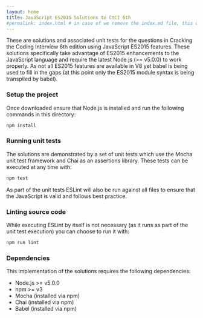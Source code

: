```yaml
---
layout: home
title: JavaScript ES2015 Solutions to CtCI 6th
#permalink: index.html # in case of we remove the index.md file, this doc will be the index page
---
```


These are solutions and associated unit tests for the questions in Cracking the Coding Interview 6th edition using JavaScript ES2015 features. These solutions specifically take advantage of ES2015 enhancements to the JavaScript language and require the latest Node.js (>= v5.0.0) to work properly. As not all ES2015 features are available in V8 yet babel is being used to fill in the gaps (at this point only the ES2015 module syntax is being transpiled by babel).

### Setup the project
Once downloaded ensure that Node.js is installed and run the following commands
in this directory:
```bash
npm install
```

### Running unit tests
The solutions are demonstrated by a set of unit tests which use the Mocha unit
test framework and Chai as an assertions library. These tests can be executed
at any time with:
```bash
npm test
```

As part of the unit tests ESLint will also be run against all files to ensure
that the JavaScript is valid and follows best practice.

### Linting source code
While executing ESLint by itself is not necessary (as it runs as part of the
unit test execution) you can choose to run it with:
```bash
npm run lint
```

### Dependencies
This implementation of the solutions requires the following dependencies:

* Node.js >= v5.0.0
* npm >= v3
* Mocha (installed via npm)
* Chai (installed via npm)
* Babel (installed via npm)
